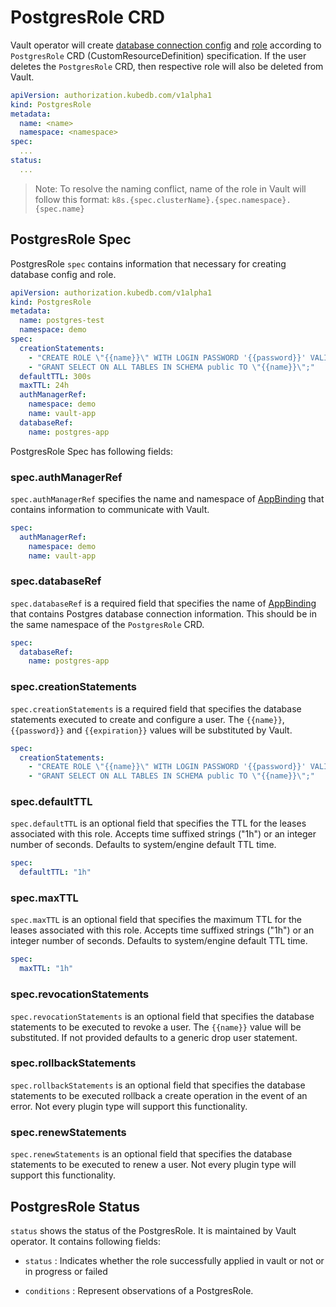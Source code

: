 # PostgresRole CRD

Vault operator will create [database connection config](https://www.vaultproject.io/api/secret/databases/postgresql.html#configure-connection) and [role](https://www.vaultproject.io/api/secret/databases/index.html#create-role) according to `PostgresRole` CRD (CustomResourceDefinition) specification. If the user deletes the `PostgresRole` CRD, then respective role will also be deleted from Vault.

```yaml
apiVersion: authorization.kubedb.com/v1alpha1
kind: PostgresRole
metadata:
  name: <name>
  namespace: <namespace>
spec:
  ...
status:
  ...
```

> Note: To resolve the naming conflict, name of the role in Vault will follow this format: `k8s.{spec.clusterName}.{spec.namespace}.{spec.name}`

## PostgresRole Spec

PostgresRole `spec` contains information that necessary for creating database config and role.

```yaml
apiVersion: authorization.kubedb.com/v1alpha1
kind: PostgresRole
metadata:
  name: postgres-test
  namespace: demo
spec:
  creationStatements:
    - "CREATE ROLE \"{{name}}\" WITH LOGIN PASSWORD '{{password}}' VALID UNTIL '{{expiration}}';"
    - "GRANT SELECT ON ALL TABLES IN SCHEMA public TO \"{{name}}\";"
  defaultTTL: 300s
  maxTTL: 24h
  authManagerRef:
    namespace: demo
    name: vault-app
  databaseRef:
    name: postgres-app
```

PostgresRole Spec has following fields:

### spec.authManagerRef

`spec.authManagerRef` specifies the name and namespace of [AppBinding](/docs/concepts/appbinding-crds/appbinding.md) that contains information to communicate with Vault.

```yaml
spec:
  authManagerRef:
    namespace: demo
    name: vault-app
```

### spec.databaseRef

`spec.databaseRef` is a required field that specifies the name of [AppBinding](/docs/concepts/appbinding-crds/appbinding.md) that contains Postgres database connection information. This should be in the same namespace of the `PostgresRole` CRD.

```yaml
spec:
  databaseRef:
    name: postgres-app
```

### spec.creationStatements

`spec.creationStatements` is a required field that specifies the database statements executed to create and configure a user. The `{{name}}`, `{{password}}` and `{{expiration}}` values will be substituted by Vault.

```yaml
spec:
  creationStatements:
    - "CREATE ROLE \"{{name}}\" WITH LOGIN PASSWORD '{{password}}' VALID UNTIL '{{expiration}}';"
    - "GRANT SELECT ON ALL TABLES IN SCHEMA public TO \"{{name}}\";"
```

### spec.defaultTTL

`spec.defaultTTL` is an optional field that specifies the TTL for the leases associated with this role. Accepts time suffixed strings ("1h") or an integer number of seconds. Defaults to system/engine default TTL time.

```yaml
spec:
  defaultTTL: "1h"
```

### spec.maxTTL

`spec.maxTTL` is an optional field that specifies the maximum TTL for the leases associated with this role. Accepts time suffixed strings ("1h") or an integer number of seconds. Defaults to system/engine default TTL time.

```yaml
spec:
  maxTTL: "1h"
```

### spec.revocationStatements

`spec.revocationStatements` is an optional field that specifies the database statements to be executed to revoke a user. The `{{name}}` value will be substituted. If not provided defaults to a generic drop user statement.

### spec.rollbackStatements

`spec.rollbackStatements` is an optional field that specifies the database statements to be executed rollback a create operation in the event of an error. Not every plugin type will support this functionality. 

### spec.renewStatements

`spec.renewStatements` is an optional field that specifies the database statements to be executed to renew a user. Not every plugin type will support this functionality. 

## PostgresRole Status

`status` shows the status of the PostgresRole. It is maintained by Vault operator. It contains following fields:

- `status` : Indicates whether the role successfully applied in vault or not or in progress or failed

- `conditions` : Represent observations of a PostgresRole.
